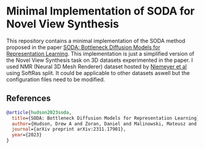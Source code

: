 # Minimal Implementation of SODA for Novel View Synthesis

This repository contains a minimal implementation of the SODA method proposed in the paper [SODA: Bottleneck Diffusion Models for Representation Learning](https://arxiv.org/abs/2311.17901). This implementation is just a simplified version of the Novel View Synthesis task on 3D datasets experimented in the paper. I used NMR (Neural 3D Mesh Renderer) dataset hosted by [Niemeyer et al](https://github.com/autonomousvision/differentiable_volumetric_rendering) using SoftRas split. It could be applicable to other datasets aswell but the configuration files need to be modified.

<!-- ## Table of Contents
- [Introduction](#introduction)
- [Features](#features)
- [Installation](#installation)
- [Usage](#usage)
- [Project Structure](#project-structure)
- [References](#references) -->

## References

```bibtex
@article{hudson2023soda,
  title={SODA: Bottleneck Diffusion Models for Representation Learning},
  author={Hudson, Drew A and Zoran, Daniel and Malinowski, Mateusz and Lampinen, Andrew K and Jaegle, Andrew and McClelland, James L and Matthey, Loic and Hill, Felix and Lerchner, Alexander},
  journal={arXiv preprint arXiv:2311.17901},
  year={2023}
}
```
